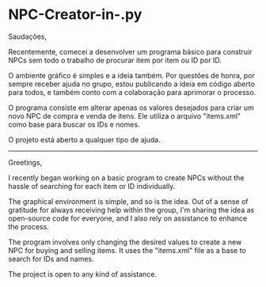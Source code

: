 # NPC-Creator-in-.py


Saudações,

Recentemente, comecei a desenvolver um programa básico para construir NPCs sem todo o trabalho de procurar item por item ou ID por ID.

O ambiente gráfico é simples e a ideia também. Por questões de honra, por sempre receber ajuda no grupo, estou publicando a ideia em código aberto para todos, e também conto com a colaboração para aprimorar o processo.

O programa consiste em alterar apenas os valores desejados para criar um novo NPC de compra e venda de itens. Ele utiliza o arquivo "items.xml" como base para buscar os IDs e nomes.

O projeto está aberto a qualquer tipo de ajuda.

---

Greetings,

I recently began working on a basic program to create NPCs without the hassle of searching for each item or ID individually.

The graphical environment is simple, and so is the idea. Out of a sense of gratitude for always receiving help within the group, I'm sharing the idea as open-source code for everyone, and I also rely on assistance to enhance the process.

The program involves only changing the desired values to create a new NPC for buying and selling items. It uses the "items.xml" file as a base to search for IDs and names.

The project is open to any kind of assistance.
